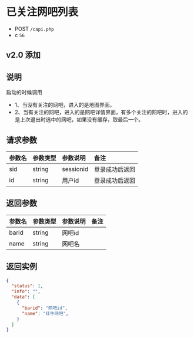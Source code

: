# 已关注网吧列表

* POST `/capi.php`
* c `56`

## v2.0 添加

## 说明

启动的时候调用

* 1、当没有关注的网吧，进入的是地图界面。
* 2、当有关注的网吧，进入的是网吧详情界面，有多个关注的网吧时，进入的是上次退出时选中的网吧，如果没有缓存，取最后一个。

## 请求参数

| 参数名 | 参数类型 | 参数说明 | 备注 |
| :---- | :----| :----| :---- |
| sid | string | sessionid | 登录成功后返回 |
| id | string | 用户id | 登录成功后返回 |

## 返回参数

| 参数名 | 参数类型 | 参数说明 | 备注 |
| :---- | :----| :----| :---- |
| barid | string | 网吧id |
| name | string | 网吧名 |

## 返回实例

```JSON
{
  "status": 1,
  "info": "",
  "data": [
    {
      "barid": "网吧id",
      "name": "红牛网吧",
    }
  ]
}
```
